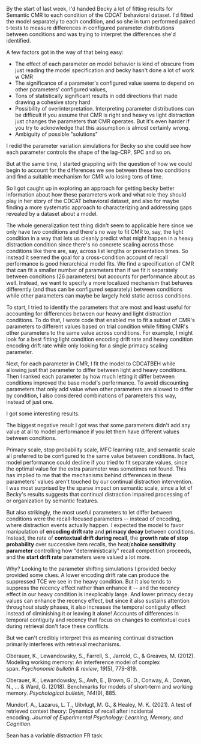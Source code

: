 By the start of last week, I'd handed Becky a lot of fitting results for Semantic CMR to each condition of the CDCAT behavioral dataset. I'd fitted the model separately to each condition, and so she in turn performed paired t-tests to measure differences in configured parameter distributions between conditions and was trying to interpret the differences she'd identified.

A few factors got in the way of that being easy:
- The effect of each parameter on model behavior is kind of obscure from just reading the model specification and becky hasn't done a lot of work w CMR
- The significance of a parameter's configured value seems to depend on other parameters' configured values, 
- Tons of statistically significant results in odd directions that made drawing a cohesive story hard
- Possibility of overinterpretation. Interpreting parameter distributions can be difficult if you assume that CMR is right and heavy vs light distraction just changes the parameters that CMR operates. But it's even harder if you try to acknowledge that this assumption is almost certainly wrong. 
- Ambiguity of possible "solutions"

I redid the parameter variation simulations for Becky so she could see how each parameter controls the shape of the lag-CRP, SPC and so on. 

But at the same time, I started grappling with the question of how we could begin to account for the differences we see between these two conditions and find a suitable mechanism for CMR w/o losing tons of time.

So I got caught up in exploring an approach for getting becky better information about how these parameters work and what role they should play in her story of the CDCAT behavioral dataset, and also for maybe finding a more systematic approach to characterizing and addressing gaps revealed by a dataset about a model.

The whole generalization test thing didn't seem to applicable here since we only have two conditions and there's no way to fit CMR to, say, the light condition in a way that lets us cleanly predict what might happen in a heavy distraction condition since there's no concrete scaling across those conditions like there are, say, across list lengths or presentation times. So instead it seemed the goal for a cross-condition account of recall performance is good hierarchical model fits. We find a specification of CMR that can fit a smaller number of parameters than if we fit it separately between conditions (26 parameters) but accounts for performance about as well. Instead, we want to specify a more localized mechanism that behaves differently (and thus can be configured separately) between conditions while other parameters can maybe be largely held static across conditions.

To start, I tried to identify the parameters that are most and least useful for accounting for differences between our heavy and light distraction conditions. To do that, I wrote code that enabled me to fit a subset of CMR's parameters to different values based on trial condition while fitting CMR's other parameters to the same value across conditions. For example, I might look for a best fitting light condition encoding drift rate and heavy condition encoding drift rate while only looking for a single primacy scaling parameter.

Next, for each parameter in CMR, I fit the model to CDCATBEH while allowing just that parameter to differ between light and heavy conditions. Then I ranked each parameter by how much letting it differ between conditions improved the base model's performance. To avoid discounting parameters that only add value when other parameters are allowed to differ by condition, I also considered combinations of parameters this way, instead of just one. 

I got some interesting results.

The biggest negative result I got was that some parameters didn't add any value at all to model performance if you let them have different values between conditions. 

Primacy scale, stop probability scale, MFC learning rate, and semantic scale all preferred to be configured to the same value between conditions. In fact, model performance could decline if you tried to fit separate values, since the optimal value for the extra parameter was sometimes not found. This has implied to me that the mechanisms behind differences in these parameters' values aren't touched by our continual distraction intervention. I was most surprised by the sparse impact on semantic scale, since a lot of Becky's results suggests that continual distraction impaired processing of or organization by semantic features. 

But also strikingly, the most useful parameters to let differ between conditions were the recall-focused parameters -- instead of encoding, where distraction events actually happen. I expected the model to favor manipulation of **encoding drift rate** and **primacy decay** between conditions. Instead, the rate of **contextual drift during recall**, the **growth rate of stop probability** over successive item recalls, the heat/**choice sensitivity parameter** controlling how "deterministically" recall competition proceeds, and the **start drift rate** parameters were valued a lot more. 

Why? Looking to the parameter shifting simulations I provided becky provided some clues. A lower encoding drift rate can produce the suppressed TCE we see in the heavy condition. But it also tends to suppress the recency effect rather than enhance it -- and the recency effect in our heavy condition is inexplicably large. And lower primacy decay values can enhance the recency effect, but since it also sustains attention throughout study phases, it also increases the temporal contiguity effect instead of diminishing it or leaving it alone! Accounts of differences in temporal contiguity and recency that focus on changes to contextual cues during retrieval don't face these conflicts.

But we can't credibly interpret this as meaning continual distraction primarily interferes with retrieval mechanisms. 

Oberauer, K., Lewandowsky, S., Farrell, S., Jarrold, C., & Greaves, M. (2012). Modeling working memory: An interference model of complex span. _Psychonomic bulletin & review_, _19_(5), 779-819.

Oberauer, K., Lewandowsky, S., Awh, E., Brown, G. D., Conway, A., Cowan, N., ... & Ward, G. (2018). Benchmarks for models of short-term and working memory. _Psychological bulletin_, _144_(9), 885.

Mundorf, A., Lazarus, L. T., Uitvlugt, M. G., & Healey, M. K. (2021). A test of retrieved context theory: Dynamics of recall after incidental encoding. _Journal of Experimental Psychology: Learning, Memory, and Cognition_.

Sean has a variable distraction FR task.

